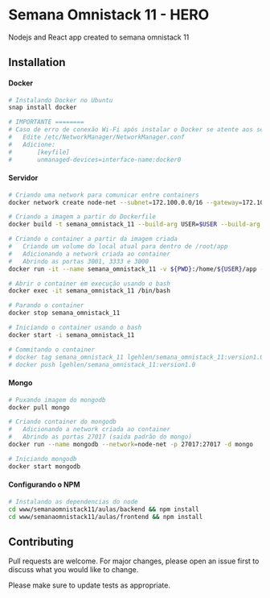 # Semana Omnistack 11 - HERO

Nodejs and React app created to semana omnistack 11

## Installation

#### Docker
```bash
# Instalando Docker no Ubuntu
snap install docker

# IMPORTANTE ========
# Caso de erro de conexão Wi-Fi após instalar o Docker se atente aos seguintes passos:
# 	Edite /etc/NetworkManager/NetworkManager.conf
# 	Adicione:
#		[keyfile]
#		unmanaged-devices=interface-name:docker0
```

#### Servidor
```bash
# Criando uma network para comunicar entre containers
docker network create node-net --subnet=172.100.0.0/16 --gateway=172.100.0.1

# Criando a imagem a partir do Dockerfile
docker build -t semana_omnistack_11 --build-arg USER=$USER --build-arg UID=$(id -u) --build-arg GID=$(id -g) --build-arg PW=1234 -f Dockerfile .

# Criando o container a partir da imagem criada
# 	Criando um volume do local atual para dentro de /root/app
#	Adicionando a network criada ao container
# 	Abrindo as portas 3001, 3333 e 3000
docker run -it --name semana_omnistack_11 -v ${PWD}:/home/${USER}/app --network=node-net -p 3000:3000 -p 3001:3001 -p 3333:3333 -d semana_omnistack_11

# Abrir o container em execução usando o bash
docker exec -it semana_omnistack_11 /bin/bash

# Parando o container
docker stop semana_omnistack_11

# Iniciando o container usando o bash
docker start -i semana_omnistack_11

# Commitando o container 
# docker tag semana_omnistack_11 lgehlen/semana_omnistack_11:version1.0
# docker push lgehlen/semana_omnistack_11:version1.0
```

#### Mongo
```bash
# Puxando imagem do mongodb
docker pull mongo

# Criando container do mongodb
#	Adicionando a network criada ao container
# 	Abrindo as portas 27017 (saida padrão do mongo)
docker run --name mongodb --network=node-net -p 27017:27017 -d mongo

# Iniciando mongodb 
docker start mongodb

```

#### Configurando o NPM
```bash
# Instalando as dependencias do node
cd www/semanaomnistack11/aulas/backend && npm install
cd www/semanaomnistack11/aulas/frontend && npm install 
```
## Contributing
Pull requests are welcome. For major changes, please open an issue first to discuss what you would like to change.

Please make sure to update tests as appropriate.
